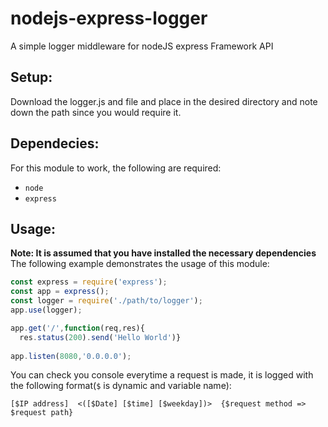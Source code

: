 # nodejs-express-logger
A simple logger middleware for nodeJS express Framework API

## Setup:
Download the logger.js and file and place in the desired directory and note down the path since you would require it.
## Dependecies:
For this module to work, the following are required:
* `node`
* `express`
## Usage:
**Note: It is assumed that you have installed the necessary dependencies**
The following example demonstrates the usage of this module:
```javascript
const express = require('express');
const app = express();
const logger = require('./path/to/logger');
app.use(logger);

app.get('/',function(req,res){
  res.status(200).send('Hello World')}
  
app.listen(8080,'0.0.0.0');
```
You can check you console everytime a request is made, it is logged with the following format(`$` is dynamic and variable name):
```
[$IP address]  <([$Date] [$time] [$weekday])>  {$request method => $request path}
```
